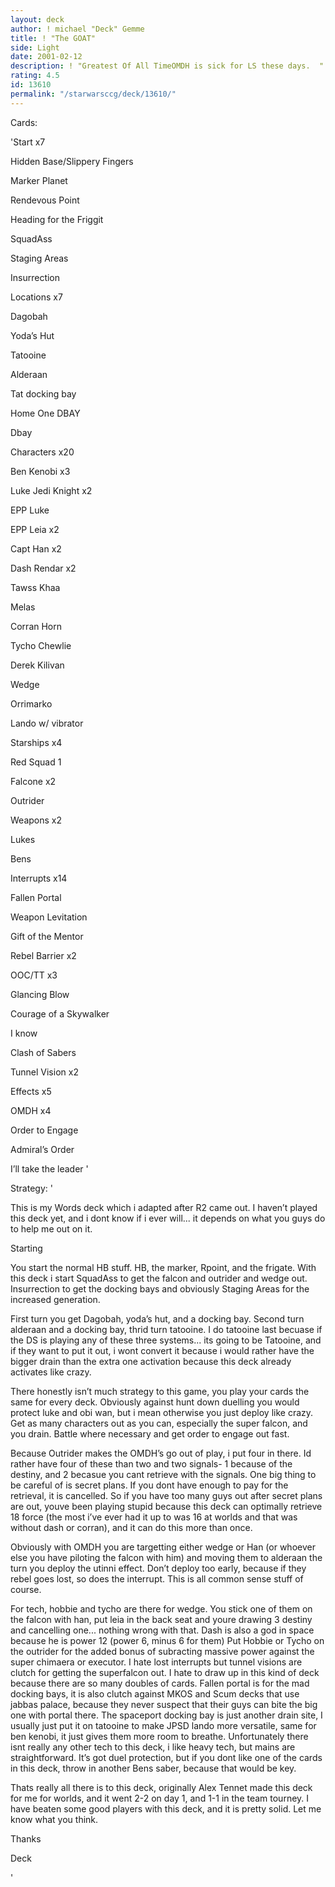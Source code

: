 ```yaml
---
layout: deck
author: ! michael "Deck" Gemme
title: ! "The GOAT"
side: Light
date: 2001-02-12
description: ! "Greatest Of All TimeOMDH is sick for LS these days.  "
rating: 4.5
id: 13610
permalink: "/starwarsccg/deck/13610/"
---
```

Cards: 

'Start x7

Hidden Base/Slippery Fingers

Marker Planet

Rendevous Point

Heading for the Friggit

SquadAss

Staging Areas

Insurrection


Locations x7

Dagobah

Yoda’s Hut

Tatooine 

Alderaan

Tat docking bay

Home One DBAY

Dbay


Characters x20

Ben Kenobi x3

Luke Jedi Knight x2

EPP Luke 

EPP Leia x2

Capt Han x2

Dash Rendar x2

Tawss Khaa

Melas

Corran Horn

Tycho Chewlie

Derek Kilivan

Wedge

Orrimarko

Lando w/ vibrator


Starships x4

Red Squad 1

Falcone x2

Outrider


Weapons x2

Lukes

Bens


Interrupts x14

Fallen Portal

Weapon Levitation

Gift of the Mentor

Rebel Barrier x2

OOC/TT x3

Glancing Blow

Courage of a Skywalker

I know

Clash of Sabers

Tunnel Vision x2


Effects x5

OMDH x4

Order to Engage


Admiral’s Order

I’ll take the leader '

Strategy: '

This is my Words deck which i adapted after R2 came out.  I haven’t played this deck yet, and i dont know if i ever will... it depends on what you guys do to help me out on it.  


Starting

You start the normal HB stuff. HB, the marker, Rpoint, and the frigate.  With this deck i start SquadAss to get the falcon and outrider and wedge out.  Insurrection to get the docking bays and obviously Staging Areas for the increased generation.


First turn you get Dagobah, yoda’s hut, and a docking bay.  Second turn alderaan and a docking bay, thrid turn tatooine.  I do tatooine last becuase if the DS is playing any of these three systems... its going to be Tatooine, and if they want to put it out, i wont convert it because i would rather have the bigger drain than the extra one activation because this deck already activates like crazy. 


There honestly isn’t much strategy to this game, you play your cards the same for every deck.  Obviously against hunt down duelling you would protect luke and obi wan, but i mean otherwise you just deploy like crazy.  Get as many characters out as you can, especially the super falcon, and you drain.  Battle where necessary and get order to engage out fast.  


Because Outrider makes the OMDH’s go out of play, i put four in there.  Id rather have four of these than two and two signals- 1 because of the destiny, and 2 becasue you cant retrieve with the signals.  One big thing to be careful of is secret plans.  If you dont have enough to pay for the retrieval, it is cancelled.  So if you have too many guys out after secret plans are out, youve been playing stupid because this deck can optimally retrieve 18 force (the most i’ve ever had it up to was 16 at worlds and that was without dash or corran), and it can do this more than once.  



Obviously with OMDH you are targetting either wedge or Han (or whoever else you have piloting the falcon with him) and moving them to alderaan the turn you deploy the utinni effect.  Don’t deploy too early, because if they rebel goes lost, so does the interrupt.  This is all common sense stuff of course. 


For tech, hobbie and tycho are there for wedge.  You stick one of them on the falcon with han, put leia in the back seat and youre drawing 3 destiny and cancelling one... nothing wrong with that.  Dash is also a god in space because he is power 12 (power 6, minus 6 for them) Put Hobbie or Tycho on the outrider for the added bonus of subracting massive power against the super chimaera or executor.  I hate lost interrupts but tunnel visions are clutch for getting the superfalcon out.  I hate to draw up in this kind of deck because there are so many doubles of cards.  Fallen portal is for the mad docking bays, it is also clutch against MKOS and Scum decks that use jabbas palace, because they never suspect that their guys can bite the big one with portal there.  The spaceport docking bay is just another drain site, I usually just put it on tatooine to make JPSD lando more versatile, same for ben kenobi, it just gives them more room to breathe.  Unfortunately there isnt really any other tech to this deck, i like heavy tech, but mains are straightforward.  It’s got duel protection, but if you dont like one of the cards in this deck, throw in another Bens saber, because that would be key.  


Thats really all there is to this deck, originally Alex Tennet made this deck for me for worlds, and it went 2-2 on day 1, and 1-1 in the team tourney.  I have beaten some good players with this deck, and it is pretty solid.  Let me know what you think.

Thanks

Deck

'
